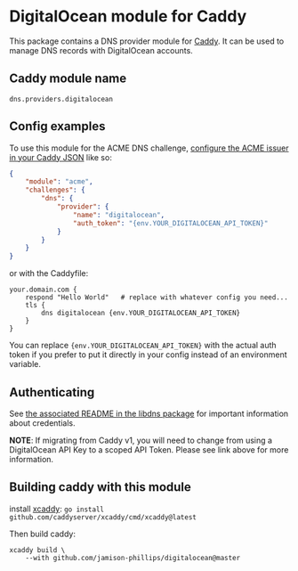 # DigitalOcean module for Caddy

This package contains a DNS provider module for [Caddy](https://github.com/caddyserver/caddy). It can be used to manage DNS records with DigitalOcean accounts.

## Caddy module name

```
dns.providers.digitalocean
```

## Config examples

To use this module for the ACME DNS challenge, [configure the ACME issuer in your Caddy JSON](https://caddyserver.com/docs/json/apps/tls/automation/policies/issuer/acme/) like so:

```json
{
	"module": "acme",
	"challenges": {
		"dns": {
			"provider": {
				"name": "digitalocean",
				"auth_token": "{env.YOUR_DIGITALOCEAN_API_TOKEN}"
			}
		}
	}
}
```

or with the Caddyfile:

```
your.domain.com {
	respond "Hello World"	# replace with whatever config you need...
	tls {
		dns digitalocean {env.YOUR_DIGITALOCEAN_API_TOKEN}
	}
}
```

You can replace `{env.YOUR_DIGITALOCEAN_API_TOKEN}` with the actual auth token if you prefer to put it directly in your config instead of an environment variable.

## Authenticating

See [the associated README in the libdns package](https://github.com/libdns/digitalocean) for important information about credentials.

**NOTE**: If migrating from Caddy v1, you will need to change from using a DigitalOcean API Key to a scoped API Token. Please see link above for more information.

## Building caddy with this module

install [xcaddy](https://github.com/caddyserver/xcaddy): `go install github.com/caddyserver/xcaddy/cmd/xcaddy@latest`

Then build caddy:

```
xcaddy build \
    --with github.com/jamison-phillips/digitalocean@master
```
